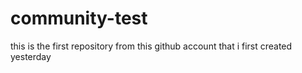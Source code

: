 # community-test
this is the first repository from this github account that i first created yesterday
